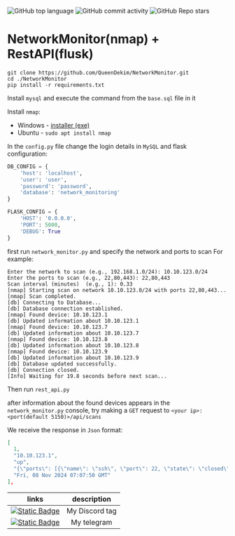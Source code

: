 ![GitHub top language](https://img.shields.io/github/languages/top/QueenDekim/NetworkMonitor)
![GitHub commit activity](https://img.shields.io/github/commit-activity/m/QueenDekim/NetworkMonitor?label=commits)
![GitHub Repo stars](https://img.shields.io/github/stars/QueenDekim/NetworkMonitor)

# NetworkMonitor(nmap) + RestAPI(flusk)

```shell
git clone https://github.com/QueenDekim/NetworkMonitor.git
cd ./NetworkMonitor
pip install -r requirements.txt
```

Install `mysql` and execute the command from the `base.sql` file in it

Install `nmap`:
 - Windows - [installer (exe)](https://nmap.org/dist/nmap-7.95-setup.exe)
 - Ubuntu - `sudo apt install nmap`

In the `config.py` file change the login details in `MySQL` and flask configuration:
```py
DB_CONFIG = {
    'host': 'localhost',
    'user': 'user',
    'password': 'password',
    'database': 'network_monitoring'
}

FLASK_CONFIG = {
    'HOST': '0.0.0.0',
    'PORT': 5000,
    'DEBUG': True
}
```

first run `network_monitor.py` and specify the network and ports to scan
For example:
```shell
Enter the network to scan (e.g., 192.168.1.0/24): 10.10.123.0/24
Enter the ports to scan (e.g., 22,80,443): 22,80,443
Scan interval (minutes)  (e.g., 1): 0.33
[nmap] Starting scan on network 10.10.123.0/24 with ports 22,80,443...
[nmap] Scan completed.
[db] Connecting to Database...
[db] Database connection established.
[nmap] Found device: 10.10.123.1
[db] Updated information about 10.10.123.1
[nmap] Found device: 10.10.123.7
[db] Updated information about 10.10.123.7
[nmap] Found device: 10.10.123.8
[db] Updated information about 10.10.123.8
[nmap] Found device: 10.10.123.9
[db] Updated information about 10.10.123.9
[db] Database updated successfully.
[db] Connection closed.
[Info] Waiting for 19.8 seconds before next scan...
```
Then run `rest_api.py`

after information about the found devices appears in the `network_monitor.py` console, try making a `GET` request to `<your ip>:<port(default 5150)>/api/scans`

We receive the response in `Json` format:
```json
[
  1,
  "10.10.123.1",
  "up",
  "{\"ports\": [{\"name\": \"ssh\", \"port\": 22, \"state\": \"closed\", \"product\": \"\", \"version\": \"\"}, {\"name\": \"http\", \"port\": 80, \"state\": \"closed\", \"product\": \"\", \"version\": \"\"}, {\"name\": \"https\", \"port\": 443, \"state\": \"closed\", \"product\": \"\", \"version\": \"\"}], \"hostname\": \"\"}",
  "Fri, 08 Nov 2024 07:07:50 GMT"
],
```

|                                                links                                                                         |                                 description                                         |
|:----------------------------------------------------------------------------------------------------------------------------:|:-----------------------------------------------------------------------------------:|
|[![Static Badge](https://img.shields.io/badge/Discord-from__russia__with__love-purple)](https://about:blank)                  |                                My Discord tag                                       |
|[![Static Badge](https://img.shields.io/badge/Telegram-%40QueenDek1m-blue)](https://t.me/QueenDek1m)                          |                                  My telegram                                        |
